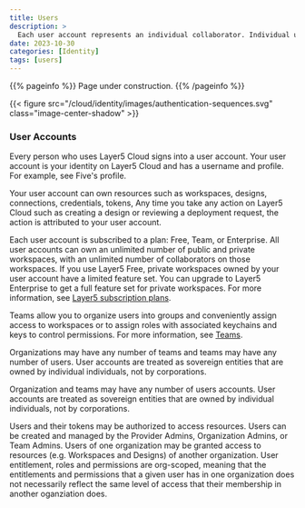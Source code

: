```yaml
---
title: Users
description: >
  Each user account represents an individual collaborator. Individual user accounts exist beyond the bounds of organizations.
date: 2023-10-30
categories: [Identity]
tags: [users]
---
```


{{% pageinfo %}}
Page under construction.
{{% /pageinfo %}}

{{< figure src="/cloud/identity/images/authentication-sequences.svg"  class="image-center-shadow" >}}

### User Accounts

Every person who uses Layer5 Cloud signs into a user account. Your user account is your identity on Layer5 Cloud and has a username and profile. For example, see Five's profile.

<!-- {{< alert type="warning" title="TODO" >}}Insert Five's user profile here.{{< /alert >}} -->

Your user account can own resources such as workspaces, designs, connections, credentials, tokens, Any time you take any action on Layer5 Cloud such as creating a design or reviewing a deployment request, the action is attributed to your user account.

Each user account is subscribed to a plan: Free, Team, or Enterprise. All user accounts can own an unlimited number of public and private workspaces, with an unlimited number of collaborators on those workspaces. If you use Layer5 Free, private workspaces owned by your user account have a limited feature set. You can upgrade to Layer5 Enterprise to get a full feature set for private workspaces. For more information, see [Layer5 subscription plans](https://layer5.io/pricing).

Teams allow you to organize users into groups and conveniently assign access to workspaces or to assign roles with associated keychains and keys to control permissions. For more information, see [Teams](/cloud/identity/teams).

Organizations may have any number of teams and teams may have any number of users. User accounts are treated as sovereign entities that are owned by individual individuals, not by corporations.


Organization and teams may have any number of users accounts. User accounts are treated as sovereign entities that are owned by individual individuals, not by corporations.

Users and their tokens may be authorized to access resources. Users can be created and managed by the Provider Admins, Organization Admins, or Team Admins. Users of one organization may be granted access to resources (e.g. Workspaces and Designs) of another organization. User entitlement, roles and permissions are org-scoped, meaning that the entitlements and permissions that a given user has in one organization does not necessarily reflect the same level of access that their membership in another oganziation does.